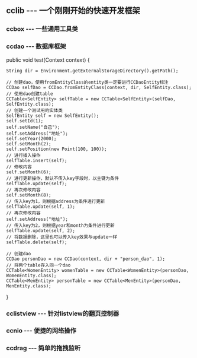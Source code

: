 ## cclib --- 一个刚刚开始的快速开发框架

### ccbox --- 一些通用工具类

### ccdao --- 数据库框架

public void test(Context context) {

    String dir = Environment.getExternalStorageDirectory().getPath();

    // 创建dao，使用fromEntityClass的entity类一定要进行CCDaoEntity标注
    CCDao selfDao = CCDao.fromEntityClass(context, dir, SelfEntity.class);
    // 使用dao创建table
    CCTable<SelfEntity> selfTable = new CCTable<SelfEntity>(selfDao, SelfEntity.class);
    // 创建一个测试用的实体类
    SelfEntity self = new SelfEntity();
    self.setId(1);
    self.setName("自己");
    self.setAddress("地址");
    self.setYear(2000);
    self.setMonth(2);
    self.setPosition(new Point(100, 100));
    // 进行插入操作
    selfTable.insert(self);
    // 修改内容
    self.setMonth(6);
    // 进行更新操作，默认不传入key字段时，以主键为条件
    selfTable.update(self);
    // 再次修改内容
    self.setMonth(8);
    // 传入key为1，则根据address为条件进行更新
    selfTable.update(self, 1);
    // 再次修改内容
    self.setAddress("地址");
    // 传入key为2，则根据year和month为条件进行更新
    selfTable.update(self, 2);
    // 将数据删除，这里也可以传入key效果与update一样
    selfTable.delete(self);

    // 创建dao
    CCDao personDao = new CCDao(context, dir + "person_dao", 1);
    // 将两个table存入同一个dao
    CCTable<WomenEntity> womenTable = new CCTable<WomenEntity>(personDao, WomenEntity.class);
    CCTable<MenEntity> personTable = new CCTable<MenEntity>(personDao, MenEntity.class);
}

### cclistview --- 针对listview的翻页控制器

### ccnio --- 便捷的网络操作

### ccdrag --- 简单的拖拽监听
